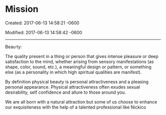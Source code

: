 # Mission

Created: 2017-06-13 14:58:21 -0600

Modified: 2017-06-13 14:58:42 -0600

---

Beau·ty:

The quality present in a thing or person that gives intense pleasure or deep satisfaction to the mind, whether arising from sensory manifestations (as shape, color, sound, etc.), a meaningful design or pattern, or something else (as a personality in which high spiritual qualities are manifest).

By definition physical beauty is personal attractiveness and a pleasing personal appearance. Physical attractiveness often exudes sexual desirability, self confidence and allure to those around you.

We are all born with a natural attraction but some of us choose to enhance our exquisiteness with the help of a talented professional like Nickico

